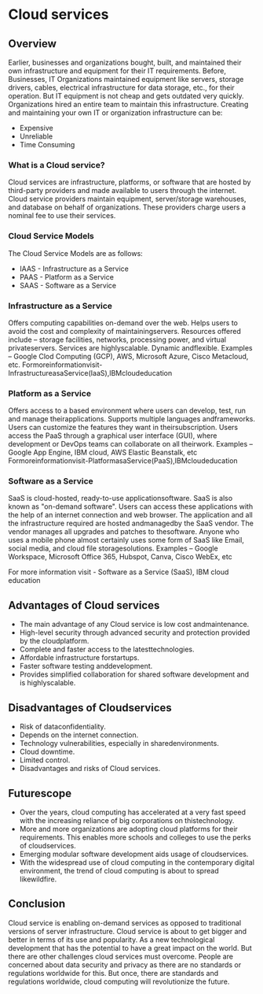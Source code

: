 # Cloud services

## Overview
Earlier, businesses and organizations bought, built, and maintained their own infrastructure and equipment for their IT requirements. Before, Businesses, IT Organizations maintained equipment like servers, storage drivers, cables, electrical infrastructure for data storage, etc., for their operation. But IT equipment is not cheap and gets outdated very quickly. Organizations hired an entire team to maintain this infrastructure.
Creating and maintaining your own IT or organization infrastructure can be:
* Expensive
* Unreliable
* Time Consuming

### What is a Cloud service?
Cloud services are infrastructure, platforms, or software that are hosted by third-party providers and made available to users through the internet. Cloud service providers maintain equipment, server/storage warehouses, and database on behalf of organizations. These providers charge users a nominal fee to use their services.

### Cloud Service Models
The Cloud Service Models are as follows:
* IAAS - Infrastructure as a Service
* PAAS - Platform as a Service
* SAAS - Software as a Service

### Infrastructure as a Service
Offers computing capabilities on-demand over the web.
Helps users to avoid the cost and complexity of maintainingservers.
Resources offered include – storage facilities, networks, processing power, and virtual privateservers.
Services are highlyscalable.
Dynamic andflexible.
Examples – Google Clod Computing (GCP), AWS, Microsoft Azure, Cisco Metacloud, etc. Formoreinformationvisit-InfrastructureasaService(IaaS),IBMcloudeducation

### Platform as a Service
Offers access to a based environment where users can develop, test, run and manage theirapplications.
Supports multiple languages andframeworks.
Users can customize the features they want in theirsubscription.
Users access the PaaS through a graphical user interface (GUI), where development or DevOps teams can collaborate on all theirwork.
Examples – Google App Engine, IBM cloud, AWS Elastic Beanstalk, etc
Formoreinformationvisit-PlatformasaService(PaaS),IBMcloudeducation

### Software as a Service
SaaS is cloud-hosted, ready-to-use applicationsoftware.
SaaS is also known as "on-demand software".
Users can access these applications with the help of an internet connection and web browser.
The application and all the infrastructure required are hosted andmanagedby the SaaS vendor.
The vendor manages all upgrades and patches to thesoftware.
Anyone who uses a mobile phone almost certainly uses some form of SaaS like Email, social media, and cloud file storagesolutions.
Examples – Google Workspace, Microsoft Office 365, Hubspot, Canva, Cisco WebEx, etc

For more information visit - Software as a Service (SaaS), IBM cloud education

## Advantages of Cloud services

- The main advantage of any Cloud service is low cost andmaintenance.
- High-level security through advanced security and protection provided by the cloudplatform.
- Complete and faster access to the latesttechnologies.
- Affordable infrastructure forstartups.
- Faster software testing anddevelopment.
- Provides simplified collaboration for shared software development and is highlyscalable.

## Disadvantages of Cloudservices
- Risk of dataconfidentiality.
- Depends on the internet connection.
- Technology vulnerabilities, especially in sharedenvironments.
- Cloud downtime.
- Limited control.
- Disadvantages and risks of Cloud services.

## Futurescope
- Over the years, cloud computing has accelerated at a very fast speed with the increasing reliance of big corporations on thistechnology.
- More and more organizations are adopting cloud platforms for their requirements. This enables more schools and colleges to use the perks of cloudservices.
- Emerging modular software development aids usage of cloudservices.
- With the widespread use of cloud computing in the contemporary digital environment, the trend of cloud computing is about to spread likewildfire.

## Conclusion
Cloud service is enabling on-demand services as opposed to traditional versions of server infrastructure. Cloud service is about to get bigger and better in terms of its use and popularity. As a new technological development that has the potential to have a great impact on the world. But
there are other challenges cloud services must overcome. People are concerned about data security and privacy as there are no standards or regulations worldwide for this. But once, there are standards and regulations worldwide, cloud computing will revolutionize the future.
